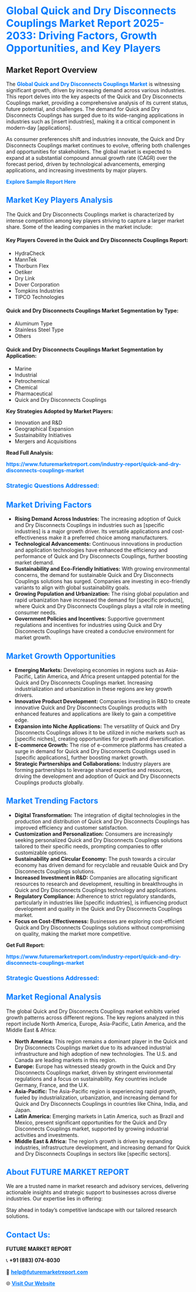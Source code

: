 <h1 style="color: #007BFF;">Global Quick and Dry Disconnects Couplings Market Report 2025-2033: Driving Factors, Growth Opportunities, and Key Players</h1>

<section id="overview">
<h2>Market Report Overview</h2>
<p>The <a href="https://www.futuremarketreport.com/industry-report/quick-and-dry-disconnects-couplings-market" style="color: #007BFF; text-decoration: none;"><strong>Global Quick and Dry Disconnects Couplings Market</strong></a> is witnessing significant growth, driven by increasing demand across various industries. This report delves into the key aspects of the Quick and Dry Disconnects Couplings market, providing a comprehensive analysis of its current status, future potential, and challenges. The demand for Quick and Dry Disconnects Couplings has surged due to its wide-ranging applications in industries such as [insert industries], making it a critical component in modern-day [applications].</p>
<p>As consumer preferences shift and industries innovate, the Quick and Dry Disconnects Couplings market continues to evolve, offering both challenges and opportunities for stakeholders. The global market is expected to expand at a substantial compound annual growth rate (CAGR) over the forecast period, driven by technological advancements, emerging applications, and increasing investments by major players.</p>
</section>

<section id="overview">
<p><a href="https://www.futuremarketreport.com/request-sample/reportId=128149" style="color: #007BFF; text-decoration: none;"><strong>Explore Sample Report Here</strong></a></p>
</section>

<section id="key-players">
<h2 style="color: #007BFF;">Market Key Players Analysis</h2>
<p>The Quick and Dry Disconnects Couplings market is characterized by intense competition among key players striving to capture a larger market share. Some of the leading companies in the market include:</p>
<h4>Key Players Covered in the Quick and Dry Disconnects Couplings Report:</h4>
<ul><li>HydraCheck</li><li>MannTek</li><li>Thorburn Flex</li><li>Oetiker</li><li>Dry Link</li><li>Dover Corporation</li><li>Tompkins Industries</li><li>TIPCO Technologies</li></ul>
<h4>Quick and Dry Disconnects Couplings Market Segmentation by Type:</h4>
<ul><li>Aluminum Type</li><li>Stainless Steel Type</li><li>Others</li></ul>

<h4>Quick and Dry Disconnects Couplings Market Segmentation by Application:</h4>
<ul><li>Marine</li><li>Industrial</li><li>Petrochemical</li><li>Chemical</li><li>Pharmaceutical</li><li>Quick and Dry Disconnects Couplings</li></ul>
<p><strong>Key Strategies Adopted by Market Players:</strong></p>
<ul>
<li>Innovation and R&D</li>
<li>Geographical Expansion</li>
<li>Sustainability Initiatives</li>
<li>Mergers and Acquisitions</li>
</ul>
</section>

<section>
<p><strong>Read Full Analysis: </strong></p><a href="https://www.futuremarketreport.com/industry-report/quick-and-dry-disconnects-couplings-market" style="color: #007BFF; text-decoration: none;"><strong>https://www.futuremarketreport.com/industry-report/quick-and-dry-disconnects-couplings-market</strong></a>
<h3 style="color: #007BFF;">Strategic Questions Addressed:</h3>
</section>

<section id="driving-factors">
<h2 style="color: #007BFF;">Market Driving Factors</h2>
<ul>
<li><strong>Rising Demand Across Industries:</strong> The increasing adoption of Quick and Dry Disconnects Couplings in industries such as [specific industries] is a major growth driver. Its versatile applications and cost-effectiveness make it a preferred choice among manufacturers.</li>
<li><strong>Technological Advancements:</strong> Continuous innovations in production and application technologies have enhanced the efficiency and performance of Quick and Dry Disconnects Couplings, further boosting market demand.</li>
<li><strong>Sustainability and Eco-Friendly Initiatives:</strong> With growing environmental concerns, the demand for sustainable Quick and Dry Disconnects Couplings solutions has surged. Companies are investing in eco-friendly variants to align with global sustainability goals.</li>
<li><strong>Growing Population and Urbanization:</strong> The rising global population and rapid urbanization have increased the demand for [specific products], where Quick and Dry Disconnects Couplings plays a vital role in meeting consumer needs.</li>
<li><strong>Government Policies and Incentives:</strong> Supportive government regulations and incentives for industries using Quick and Dry Disconnects Couplings have created a conducive environment for market growth.</li>
</ul>
</section>

<section id="growth-opportunities">
<h2 style="color: #007BFF;">Market Growth Opportunities</h2>
<ul>
<li><strong>Emerging Markets:</strong> Developing economies in regions such as Asia-Pacific, Latin America, and Africa present untapped potential for the Quick and Dry Disconnects Couplings market. Increasing industrialization and urbanization in these regions are key growth drivers.</li>
<li><strong>Innovative Product Development:</strong> Companies investing in R&D to create innovative Quick and Dry Disconnects Couplings products with enhanced features and applications are likely to gain a competitive edge.</li>
<li><strong>Expansion into Niche Applications:</strong> The versatility of Quick and Dry Disconnects Couplings allows it to be utilized in niche markets such as [specific niches], creating opportunities for growth and diversification.</li>
<li><strong>E-commerce Growth:</strong> The rise of e-commerce platforms has created a surge in demand for Quick and Dry Disconnects Couplings used in [specific applications], further boosting market growth.</li>
<li><strong>Strategic Partnerships and Collaborations:</strong> Industry players are forming partnerships to leverage shared expertise and resources, driving the development and adoption of Quick and Dry Disconnects Couplings products globally.</li>
</ul>
</section>

<section id="trending-factors">
<h2 style="color: #007BFF;">Market Trending Factors</h2>
<ul>
<li><strong>Digital Transformation:</strong> The integration of digital technologies in the production and distribution of Quick and Dry Disconnects Couplings has improved efficiency and customer satisfaction.</li>
<li><strong>Customization and Personalization:</strong> Consumers are increasingly seeking personalized Quick and Dry Disconnects Couplings solutions tailored to their specific needs, prompting companies to offer customizable options.</li>
<li><strong>Sustainability and Circular Economy:</strong> The push towards a circular economy has driven demand for recyclable and reusable Quick and Dry Disconnects Couplings solutions.</li>
<li><strong>Increased Investment in R&D:</strong> Companies are allocating significant resources to research and development, resulting in breakthroughs in Quick and Dry Disconnects Couplings technology and applications.</li>
<li><strong>Regulatory Compliance:</strong> Adherence to strict regulatory standards, particularly in industries like [specific industries], is influencing product development and quality in the Quick and Dry Disconnects Couplings market.</li>
<li><strong>Focus on Cost-Effectiveness:</strong> Businesses are exploring cost-efficient Quick and Dry Disconnects Couplings solutions without compromising on quality, making the market more competitive.</li>
</ul>
</section>

<section>
<p><strong>Get Full Report: </strong></p><a href="https://www.futuremarketreport.com/industry-report/quick-and-dry-disconnects-couplings-market" style="color: #007BFF; text-decoration: none;"><strong>https://www.futuremarketreport.com/industry-report/quick-and-dry-disconnects-couplings-market</strong></a>
<h3 style="color: #007BFF;">Strategic Questions Addressed:</h3>
</section>


<section id="regional-analysis">
<h2 style="color: #007BFF;">Market Regional Analysis</h2>
<p>The global Quick and Dry Disconnects Couplings market exhibits varied growth patterns across different regions. The key regions analyzed in this report include North America, Europe, Asia-Pacific, Latin America, and the Middle East & Africa:</p>
<ul>
<li><strong>North America:</strong> This region remains a dominant player in the Quick and Dry Disconnects Couplings market due to its advanced industrial infrastructure and high adoption of new technologies. The U.S. and Canada are leading markets in this region.</li>
<li><strong>Europe:</strong> Europe has witnessed steady growth in the Quick and Dry Disconnects Couplings market, driven by stringent environmental regulations and a focus on sustainability. Key countries include Germany, France, and the U.K.</li>
<li><strong>Asia-Pacific:</strong> The Asia-Pacific region is experiencing rapid growth, fueled by industrialization, urbanization, and increasing demand for Quick and Dry Disconnects Couplings in countries like China, India, and Japan.</li>
<li><strong>Latin America:</strong> Emerging markets in Latin America, such as Brazil and Mexico, present significant opportunities for the Quick and Dry Disconnects Couplings market, supported by growing industrial activities and investments.</li>
<li><strong>Middle East & Africa:</strong> The region’s growth is driven by expanding industries, infrastructure development, and increasing demand for Quick and Dry Disconnects Couplings in sectors like [specific sectors].</li>
</ul>
</section>

<footer>
<h2 style="color: #007BFF;">About FUTURE MARKET REPORT</h2>
<p>We are a trusted name in market research and advisory services, delivering actionable insights and strategic support to businesses across diverse industries. Our expertise lies in offering:</p>

<p>Stay ahead in today’s competitive landscape with our tailored research solutions.</p>

<h2 style="color: #007BFF;">Contact Us:</h2>
<p><strong>FUTURE MARKET REPORT</strong></p>
<p>📞 <strong>+91 (883) 074-8030</strong></p>
<p>📧 <strong><a href="mailto:help@futuremarketreport.com" style="color: #007BFF;">help@futuremarketreport.com</a></strong></p>
<p>🌐 <strong><a href="https://www.futuremarketreport.com/" style="color: #007BFF;">Visit Our Website</a></strong></p>
</footer>
